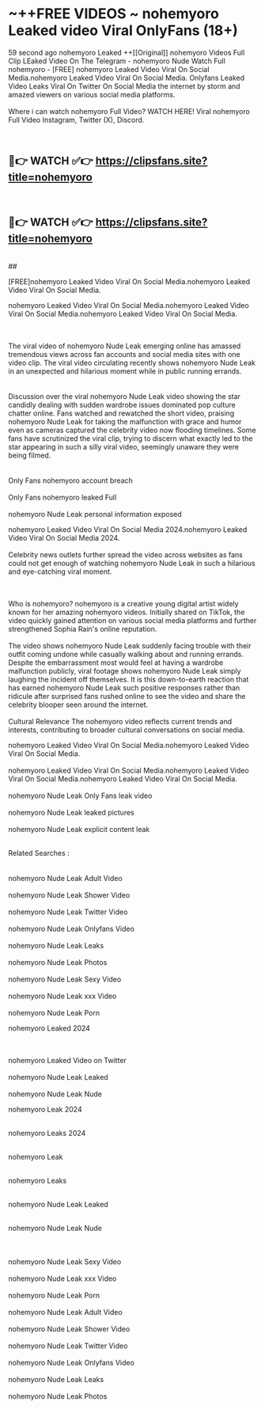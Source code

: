 # ~++FREE VIDEOS ~ nohemyoro Leaked video Viral OnlyFans (18+)<br>


59 second ago nohemyoro Leaked ++[[Original]] nohemyoro Videos Full Clip LEaked Video On The Telegram  - nohemyoro Nude  Watch Full nohemyoro - [FREE] nohemyoro Leaked Video Viral On Social Media.nohemyoro Leaked Video Viral On Social Media.   Onlyfans Leaked Video Leaks Viral On Twitter On Social Media the internet by storm and amazed viewers on various social media platforms. <br><br>
Where i can watch nohemyoro Full Video? WATCH HERE! Viral nohemyoro Full Video Instagram, Twitter (X), Discord. <br>


 <br>

##  🔴👉 WATCH ✅👉  <a href="https://clipsfans.site?title=nohemyoro&ref=git">https://clipsfans.site?title=nohemyoro</a> <br>
  <br>

##  🔴👉 WATCH ✅👉  <a href="https://clipsfans.site?title=nohemyoro&ref=git">https://clipsfans.site?title=nohemyoro</a> <br>
  <br>
  ##



[FREE]nohemyoro Leaked Video Viral On Social Media.nohemyoro Leaked Video Viral On Social Media. <br>

nohemyoro Leaked Video Viral On Social Media.nohemyoro Leaked Video Viral On Social Media.nohemyoro Leaked Video Viral On Social Media. <br>


  <br>

  <br>
The viral video of nohemyoro Nude Leak emerging online has amassed tremendous views across fan accounts and social media sites with one video clip. The viral video circulating recently shows nohemyoro Nude Leak in an unexpected and hilarious moment while in public running errands.<br>
<br>


<br>
Discussion over the viral nohemyoro Nude Leak video showing the star candidly dealing with sudden wardrobe issues dominated pop culture chatter online. Fans watched and rewatched the short video, praising nohemyoro Nude Leak for taking the malfunction with grace and humor even as cameras captured the celebrity video now flooding timelines. Some fans have scrutinized the viral clip, trying to discern what exactly led to the star appearing in such a silly viral video, seemingly unaware they were being filmed.<br>
<br>
<br> 
Only Fans nohemyoro account breach<br>
<br>
Only Fans nohemyoro leaked Full <br>
<br>
nohemyoro Nude Leak personal information exposed<br>

nohemyoro Leaked Video Viral On Social Media 2024.nohemyoro Leaked Video Viral On Social Media 2024. <br>
<br>
Celebrity news outlets further spread the video across websites as fans could not get enough of watching nohemyoro Nude Leak in such a hilarious and eye-catching viral moment.<br>
<br>

<br>
Who is nohemyoro? nohemyoro is a creative young digital artist widely known for her amazing nohemyoro videos. Initially shared on TikTok, the video quickly gained attention on various social media platforms and further strengthened Sophia Rain's online reputation.<br>
<br>
The video shows nohemyoro Nude Leak suddenly facing trouble with their outfit coming undone while casually walking about and running errands. Despite the embarrassment most would feel at having a wardrobe malfunction publicly, viral footage shows nohemyoro Nude Leak simply laughing the incident off themselves. It is this down-to-earth reaction that has earned nohemyoro Nude Leak such positive responses rather than ridicule after surprised fans rushed online to see the video and share the celebrity blooper seen around the internet.<br>
<br>
Cultural Relevance The nohemyoro video reflects current trends and interests, contributing to broader cultural conversations on social media.<br>

nohemyoro Leaked Video Viral On Social Media.nohemyoro Leaked Video Viral On Social Media.<br>
<br>
nohemyoro Leaked Video Viral On Social Media.nohemyoro Leaked Video Viral On Social Media.nohemyoro Leaked Video Viral On Social Media.<br>
<br>
nohemyoro Nude Leak Only Fans leak video<br>
<br>
nohemyoro Nude Leak leaked pictures<br>
<br>
nohemyoro Nude Leak explicit content leak<br>


<br>
Related Searches :<br>
<br>

<br>
nohemyoro Nude Leak Adult Video<br>
<br>
nohemyoro Nude Leak Shower Video<br>
<br>
nohemyoro Nude Leak Twitter Video<br>
<br>
nohemyoro Nude Leak Onlyfans Video<br>
<br>
nohemyoro Nude Leak Leaks<br>
<br>
nohemyoro Nude Leak Photos<br>

<br>
nohemyoro Nude Leak Sexy Video<br>
<br>
nohemyoro Nude Leak xxx Video<br>
<br>
nohemyoro Nude Leak Porn<br>

nohemyoro  Leaked 2024 <br> <br>
<br>

nohemyoro Leaked Video on Twitter <br>
<br>
nohemyoro Nude Leak Leaked<br>
<br>
nohemyoro Nude Leak Nude<br>


nohemyoro  Leak 2024 <br> <br>



nohemyoro  Leaks 2024 <br> <br>



 
nohemyoro  Leak<br> <br>



nohemyoro  Leaks<br> <br>


nohemyoro Nude Leak Leaked<br> <br>

nohemyoro Nude Leak Nude<br> <br>
<br> <br>
nohemyoro Nude Leak Sexy Video
<br> <br>
nohemyoro Nude Leak xxx Video
<br> <br>
nohemyoro Nude Leak Porn
<br> <br>
nohemyoro Nude Leak Adult Video
<br> <br>
nohemyoro Nude Leak Shower Video
<br> <br>
nohemyoro Nude Leak Twitter Video
<br> <br>
nohemyoro Nude Leak Onlyfans Video
<br> <br>
nohemyoro Nude Leak Leaks
<br> <br>
nohemyoro Nude Leak Photos






</p>




 



</p>










